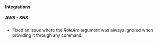 
#### Integrations

##### AWS - SNS

- Fixed an issue where the *RoleArn* argument was always ignored when providing it through any command.
